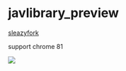 # javlibrary_preview

[sleazyfork](https://sleazyfork.org/en/scripts/37122-javlibrary-preview)

support chrome 81

![](https://raw.githubusercontent.com/tkkcc/javlibrary_preview/master/1.png)